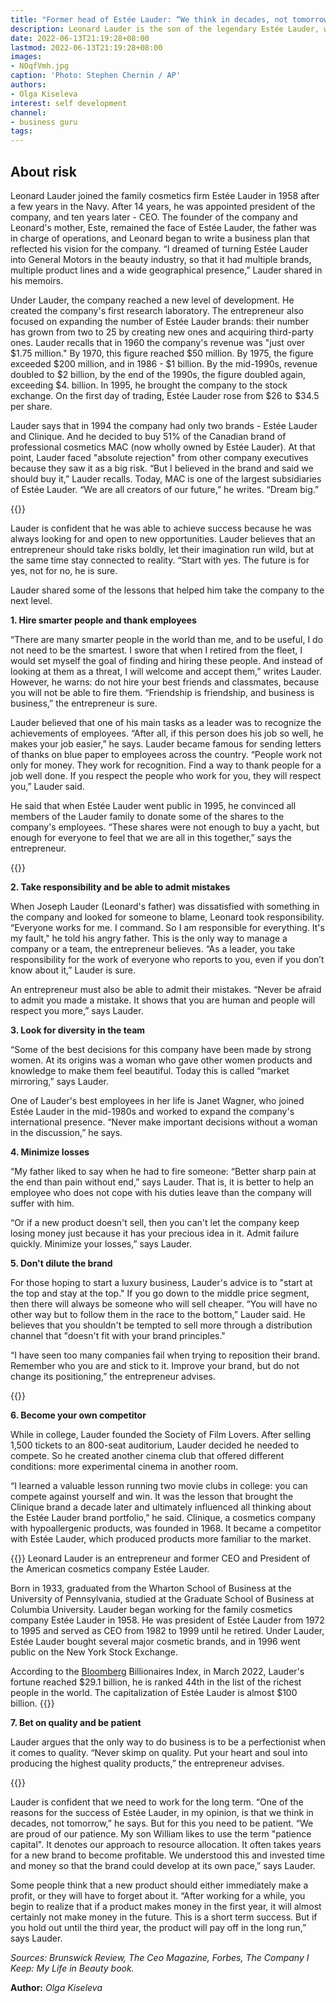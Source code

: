```yaml
---
title: "Former head of Estée Lauder: “We think in decades, not tomorrow”"
description: Leonard Lauder is the son of the legendary Estée Lauder, who turned the family cosmetics company into one of the leaders in the beauty industry. About why to thank employees and how to prevent dilution of the brand - in a selection of his statements
date: 2022-06-13T21:19:28+08:00
lastmod: 2022-06-13T21:19:28+08:00
images:
- NOqfVmh.jpg
caption: 'Photo: Stephen Chernin / AP'
authors:
- Olga Kiseleva
interest: self development
channel: 
- business guru
tags: 
---
```


About risk
----------

Leonard Lauder joined the family cosmetics firm Estée Lauder in 1958 after a few years in the Navy. After 14 years, he was appointed president of the company, and ten years later - CEO. The founder of the company and Leonard's mother, Este, remained the face of Estée Lauder, the father was in charge of operations, and Leonard began to write a business plan that reflected his vision for the company. “I dreamed of turning Estée Lauder into General Motors in the beauty industry, so that it had multiple brands, multiple product lines and a wide geographical presence,” Lauder shared in his memoirs.

Under Lauder, the company reached a new level of development. He created the company's first research laboratory. The entrepreneur also focused on expanding the number of Estée Lauder brands: their number has grown from two to 25 by creating new ones and acquiring third-party ones. Lauder recalls that in 1960 the company's revenue was "just over $1.75 million." By 1970, this figure reached $50 million. By 1975, the figure exceeded $200 million, and in 1986 - $1 billion. By the mid-1990s, revenue doubled to $2 billion, by the end of the 1990s, the figure doubled again, exceeding $4. billion. In 1995, he brought the company to the stock exchange. On the first day of trading, Estée Lauder rose from $26 to $34.5 per share.

Lauder says that in 1994 the company had only two brands - Estée Lauder and Clinique. And he decided to buy 51% of the Canadian brand of professional cosmetics MAC (now wholly owned by Estée Lauder). At that point, Lauder faced "absolute rejection" from other company executives because they saw it as a big risk. “But I believed in the brand and said we should buy it,” Lauder recalls. Today, MAC is one of the largest subsidiaries of Estée Lauder. “We are all creators of our future,” he writes. “Dream big.”

{{<ads>}}

Lauder is confident that he was able to achieve success because he was always looking for and open to new opportunities. Lauder believes that an entrepreneur should take risks boldly, let their imagination run wild, but at the same time stay connected to reality. “Start with yes. The future is for yes, not for no, he is sure.

Lauder shared some of the lessons that helped him take the company to the next level.

**1\. Hire smarter people and thank employees**

“There are many smarter people in the world than me, and to be useful, I do not need to be the smartest. I swore that when I retired from the fleet, I would set myself the goal of finding and hiring these people. And instead of looking at them as a threat, I will welcome and accept them,” writes Lauder. However, he warns: do not hire your best friends and classmates, because you will not be able to fire them. “Friendship is friendship, and business is business,” the entrepreneur is sure.

Lauder believed that one of his main tasks as a leader was to recognize the achievements of employees. “After all, if this person does his job so well, he makes your job easier,” he says. Lauder became famous for sending letters of thanks on blue paper to employees across the country. “People work not only for money. They work for recognition. Find a way to thank people for a job well done. If you respect the people who work for you, they will respect you,” Lauder said.

He said that when Estée Lauder went public in 1995, he convinced all members of the Lauder family to donate some of the shares to the company's employees. “These shares were not enough to buy a yacht, but enough for everyone to feel that we are all in this together,” says the entrepreneur.

{{<ads>}}

**2\. Take responsibility and be able to admit mistakes**

When Joseph Lauder (Leonard's father) was dissatisfied with something in the company and looked for someone to blame, Leonard took responsibility. “Everyone works for me. I command. So I am responsible for everything. It's my fault," he told his angry father. This is the only way to manage a company or a team, the entrepreneur believes. “As a leader, you take responsibility for the work of everyone who reports to you, even if you don’t know about it,” Lauder is sure.

An entrepreneur must also be able to admit their mistakes. “Never be afraid to admit you made a mistake. It shows that you are human and people will respect you more,” says Lauder.

**3\. Look for diversity in the team**

“Some of the best decisions for this company have been made by strong women. At its origins was a woman who gave other women products and knowledge to make them feel beautiful. Today this is called “market mirroring,” says Lauder.

One of Lauder's best employees in her life is Janet Wagner, who joined Estée Lauder in the mid-1980s and worked to expand the company's international presence. “Never make important decisions without a woman in the discussion,” he says.

**4\. Minimize losses**

“My father liked to say when he had to fire someone: “Better sharp pain at the end than pain without end,” says Lauder. That is, it is better to help an employee who does not cope with his duties leave than the company will suffer with him.

“Or if a new product doesn't sell, then you can't let the company keep losing money just because it has your precious idea in it. Admit failure quickly. Minimize your losses,” says Lauder.

**5\. Don't dilute the brand**

For those hoping to start a luxury business, Lauder's advice is to "start at the top and stay at the top." If you go down to the middle price segment, then there will always be someone who will sell cheaper. “You will have no other way but to follow them in the race to the bottom,” Lauder said. He believes that you shouldn't be tempted to sell more through a distribution channel that "doesn't fit with your brand principles."

“I have seen too many companies fail when trying to reposition their brand. Remember who you are and stick to it. Improve your brand, but do not change its positioning,” the entrepreneur advises.

{{<ads>}}

**6\. Become your own competitor**

While in college, Lauder founded the Society of Film Lovers. After selling 1,500 tickets to an 800-seat auditorium, Lauder decided he needed to compete. So he created another cinema club that offered different conditions: more experimental cinema in another room.

“I learned a valuable lesson running two movie clubs in college: you can compete against yourself and win. It was the lesson that brought the Clinique brand a decade later and ultimately influenced all thinking about the Estée Lauder brand portfolio,” he said. Clinique, a cosmetics company with hypoallergenic products, was founded in 1968. It became a competitor with Estée Lauder, which produced products more familiar to the market.

{{<info>}}
Leonard Lauder is an entrepreneur and former CEO and President of the American cosmetics company Estée Lauder.

Born in 1933, graduated from the Wharton School of Business at the University of Pennsylvania, studied at the Graduate School of Business at Columbia University. Lauder began working for the family cosmetics company Estée Lauder in 1958. He was president of Estée Lauder from 1972 to 1995 and served as CEO from 1982 to 1999 until he retired. Under Lauder, Estée Lauder bought several major cosmetic brands, and in 1996 went public on the New York Stock Exchange.

According to the [Bloomberg](http://www.bloomberg.com/) Billionaires Index, in March 2022, Lauder's fortune reached $29.1 billion, he is ranked 44th in the list of the richest people in the world. The capitalization of Estée Lauder is almost $100 billion.
{{</info>}}

**7\. Bet on quality and be patient**

Lauder argues that the only way to do business is to be a perfectionist when it comes to quality. “Never skimp on quality. Put your heart and soul into producing the highest quality products,” the entrepreneur advises.

{{<ads>}}

Lauder is confident that we need to work for the long term. “One of the reasons for the success of Estée Lauder, in my opinion, is that we think in decades, not tomorrow,” he says. But for this you need to be patient. “We are proud of our patience. My son William likes to use the term "patience capital". It denotes our approach to resource allocation. It often takes years for a new brand to become profitable. We understood this and invested time and money so that the brand could develop at its own pace,” says Lauder.

Some people think that a new product should either immediately make a profit, or they will have to forget about it. “After working for a while, you begin to realize that if a product makes money in the first year, it will almost certainly not make money in the future. This is a short term success. But if you hold out until the third year, the product will pay off in the long run,” says Lauder.

_Sources: Brunswick Review, The Ceo Magazine, Forbes, The Company I Keep: My Life in Beauty book._

**Author:** *Olga Kiseleva*